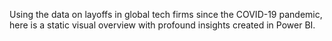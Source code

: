 Using the data on layoffs in global tech firms since the COVID-19 pandemic, here is a static visual overview with profound insights created in Power BI.

